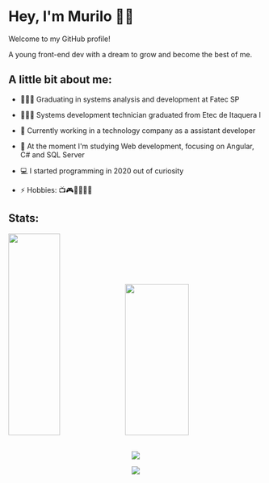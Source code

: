 # Hey, I'm Murilo 👋🏾

Welcome to my GitHub profile!

A young front-end dev with a dream to grow and become the best of me.

## A little bit about me:

- 👨🏾‍💻 Graduating in systems analysis and development at Fatec SP

- 👨🏾‍🎓 Systems development technician graduated from Etec de Itaquera I
  
- 🔭 Currently working in a technology company as a assistant developer
  
- 🌱 At the moment I'm studying Web development, focusing on Angular, C# and SQL Server
  
- 💻 I started programming in 2020 out of curiosity
  
- ⚡ Hobbies: 📺🎮🏋🏾‍♂️🎶

## Stats:
<div display="flex" align-items="center">
  <img width="45%" height="400px" src="https://github-readme-stats.vercel.app/api?username=mureulos&theme=github_dark">
  <img width="50%" height="300px" src="https://github-readme-stats.vercel.app/api/top-langs/?username=mureulos&theme=github_dark">
</div>

##
<p align="center">
  <a href="https://skillicons.dev">
    <img src="https://skillicons.dev/icons?i=ts,angular,react,tailwind"/>
  </a>
</p>

<p align="center">
  <a href="https://skillicons.dev">
    <img src="https://skillicons.dev/icons?i=cs,java,c"/>
  </a>
</p>
